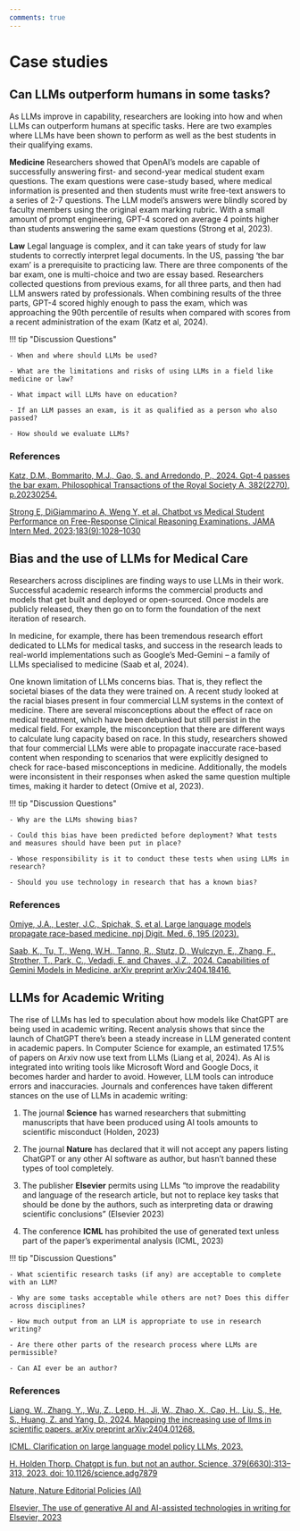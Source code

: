 ```yaml
---
comments: true
---
```


# Case studies

## Can LLMs outperform humans in some tasks? 
As LLMs improve in capability, researchers are looking into how and when LLMs can outperform humans at specific tasks. Here are two examples where LLMs have been shown to perform as well as the best students in their qualifying exams. 

**Medicine** Researchers showed that OpenAI’s models are capable of successfully answering first- and second-year medical student exam questions. The exam questions were case-study based, where medical information is presented and then students must write free-text answers to a series of 2-7 questions. The LLM model’s answers were blindly scored by faculty members using the original exam marking rubric. With a small amount of prompt engineering, GPT-4 scored on average 4 points higher than students answering the same exam questions (Strong et al, 2023).

**Law** Legal language is complex, and it can take years of study for law students to correctly interpret legal documents. In the US, passing ‘the bar exam’ is a prerequisite to practicing law. There are three components of the bar exam, one is multi-choice and two are essay based. Researchers collected questions from previous exams, for all three parts, and then had LLM answers rated by professionals. When combining results of the three parts, GPT-4 scored highly enough to pass the exam, which was approaching the 90th percentile of results when compared with scores from a recent administration of the exam (Katz et al, 2024). 

!!! tip "Discussion Questions"

    - When and where should LLMs be used? 

    - What are the limitations and risks of using LLMs in a field like medicine or law? 

    - What impact will LLMs have on education? 

    - If an LLM passes an exam, is it as qualified as a person who also passed? 

    - How should we evaluate LLMs? 

### References 

[Katz, D.M., Bommarito, M.J., Gao, S. and Arredondo, P., 2024. Gpt-4 passes the bar exam. Philosophical Transactions of the Royal Society A, 382(2270), p.20230254.](https://papers.ssrn.com/sol3/papers.cfm?abstract_id=4389233)

[Strong E, DiGiammarino A, Weng Y, et al. Chatbot vs Medical Student Performance on Free-Response Clinical Reasoning Examinations. JAMA Intern Med. 2023;183(9):1028–1030](https://pubmed.ncbi.nlm.nih.gov/37459090/)

## Bias and the use of LLMs for Medical Care 

Researchers across disciplines are finding ways to use LLMs in their work. Successful academic research informs the commercial products and models that get built and deployed or open-sourced. Once models are publicly released, they then go on to form the foundation of the next iteration of research.  

In medicine, for example, there has been tremendous research effort dedicated to LLMs for medical tasks, and success in the research leads to real-world implementations such as Google’s Med-Gemini – a family of LLMs specialised to medicine (Saab et al, 2024).  

One known limitation of LLMs concerns bias. That is, they reflect the societal biases of the data they were trained on. A recent study looked at the racial biases present in four commercial LLM systems in the context of medicine. There are several misconceptions about the effect of race on medical treatment, which have been debunked but still persist in the medical field. For example, the misconception that there are different ways to calculate lung capacity based on race. In this study, researchers showed that four commercial LLMs were able to propagate inaccurate race-based content when responding to scenarios that were explicitly designed to check for race-based misconceptions in medicine. Additionally, the models were inconsistent in their responses when asked the same question multiple times, making it harder to detect (Omive et al, 2023).  

!!! tip "Discussion Questions"

    - Why are the LLMs showing bias? 

    - Could this bias have been predicted before deployment? What tests and measures should have been put in place? 

    - Whose responsibility is it to conduct these tests when using LLMs in research? 

    - Should you use technology in research that has a known bias? 

### References 

[Omiye, J.A., Lester, J.C., Spichak, S. et al. Large language models propagate race-based medicine. npj Digit. Med. 6, 195 (2023).](https://www.nature.com/articles/s41746-023-00939-z)

[Saab, K., Tu, T., Weng, W.H., Tanno, R., Stutz, D., Wulczyn, E., Zhang, F., Strother, T., Park, C., Vedadi, E. and Chaves, J.Z., 2024. Capabilities of Gemini Models in Medicine. arXiv preprint arXiv:2404.18416.](https://arxiv.org/abs/2404.18416)


## LLMs for Academic Writing 
The rise of LLMs has led to speculation about how models like ChatGPT are being used in academic writing. Recent analysis shows that since the launch of ChatGPT there’s been a steady increase in LLM generated content in academic papers. In Computer Science for example, an estimated 17.5% of papers on Arxiv now use text from LLMs (Liang et al, 2024). As AI is integrated into writing tools like Microsoft Word and Google Docs, it becomes harder and harder to avoid. However, LLM tools can introduce errors and inaccuracies. Journals and conferences have taken different stances on the use of LLMs in academic writing:

1. The journal **Science** has warned researchers that submitting manuscripts that have been produced using AI tools amounts to scientific misconduct (Holden, 2023) 

2. The journal **Nature** has declared that it will not accept any papers listing ChatGPT or any other AI software as author, but hasn’t banned these types of tool completely.   

3. The publisher **Elsevier** permits using LLMs “to improve the readability and language of the research article, but not to replace key tasks that should be done by the authors, such as interpreting data or drawing scientific conclusions” (Elsevier 2023) 

4. The conference **ICML** has prohibited the use of generated text unless part of the paper’s experimental analysis (ICML, 2023) 


!!! tip "Discussion Questions"

    - What scientific research tasks (if any) are acceptable to complete with an LLM? 

    - Why are some tasks acceptable while others are not? Does this differ across disciplines? 

    - How much output from an LLM is appropriate to use in research writing? 

    - Are there other parts of the research process where LLMs are permissible? 

    - Can AI ever be an author?

### References 

[Liang, W., Zhang, Y., Wu, Z., Lepp, H., Ji, W., Zhao, X., Cao, H., Liu, S., He, S., Huang, Z. and Yang, D., 2024. Mapping the increasing use of llms in scientific papers. arXiv preprint arXiv:2404.01268.](https://arxiv.org/abs/2404.01268) 

[ICML. Clarification on large language model policy LLMs, 2023.](https://icml.cc/Conferences/2023/llm-policy) 

[H. Holden Thorp. Chatgpt is fun, but not an author. Science, 379(6630):313–313, 2023. doi: 10.1126/science.adg7879](https://www.science.org/doi/abs/10.1126/science.adg7879)

[Nature, Nature Editorial Policies (AI)](https://www.nature.com/nature-portfolio/editorial-policies/ai)

[Elsevier, The use of generative AI and AI-assisted technologies in writing for Elsevier, 2023](https://www.elsevier.com/en-gb/about/policies-and-standards/the-use-of-generative-ai-and-ai-assisted-technologies-in-writing-for-elsevier)